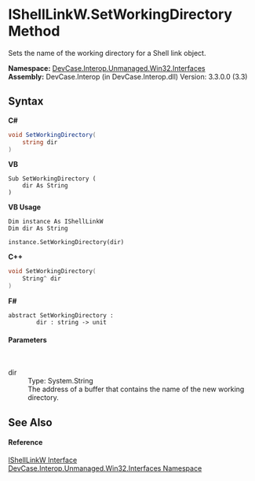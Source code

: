 # IShellLinkW.SetWorkingDirectory Method 
 

Sets the name of the working directory for a Shell link object.

**Namespace:**&nbsp;<a href="N_DevCase_Interop_Unmanaged_Win32_Interfaces">DevCase.Interop.Unmanaged.Win32.Interfaces</a><br />**Assembly:**&nbsp;DevCase.Interop (in DevCase.Interop.dll) Version: 3.3.0.0 (3.3)

## Syntax

**C#**<br />
``` C#
void SetWorkingDirectory(
	string dir
)
```

**VB**<br />
``` VB
Sub SetWorkingDirectory ( 
	dir As String
)
```

**VB Usage**<br />
``` VB Usage
Dim instance As IShellLinkW
Dim dir As String

instance.SetWorkingDirectory(dir)
```

**C++**<br />
``` C++
void SetWorkingDirectory(
	String^ dir
)
```

**F#**<br />
``` F#
abstract SetWorkingDirectory : 
        dir : string -> unit 

```


#### Parameters
&nbsp;<dl><dt>dir</dt><dd>Type: System.String<br />The address of a buffer that contains the name of the new working directory.</dd></dl>

## See Also


#### Reference
<a href="T_DevCase_Interop_Unmanaged_Win32_Interfaces_IShellLinkW">IShellLinkW Interface</a><br /><a href="N_DevCase_Interop_Unmanaged_Win32_Interfaces">DevCase.Interop.Unmanaged.Win32.Interfaces Namespace</a><br />